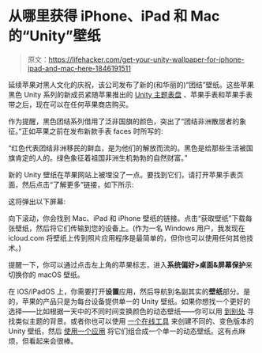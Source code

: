 # 从哪里获得 iPhone、iPad 和 Mac 的“Unity”壁纸

> 原文：<https://lifehacker.com/get-your-unity-wallpaper-for-iphone-ipad-and-mac-here-1846191511>

延续苹果对黑人文化的庆祝，该公司发布了新的(和华丽的)“团结”壁纸。这些苹果黑色 Unity 系列的新成员紧随苹果推出的 [Unity 主题表盘](https://lifehacker.com/add-the-pan-african-flag-to-your-apple-watch-for-black-1846143047) 、苹果手表和苹果手表带之后，现在可以在任何苹果商店购买。



作为提醒，黑色团结系列借用了泛非国旗的颜色，突出了“团结非洲散居者的象征。”正如苹果之前在发布新款手表 faces 时所写的:

“红色代表团结非洲移民的鲜血，是为他们的解放而流的。黑色是给那些生活被国旗肯定的人的。绿色象征着祖国非洲生机勃勃的自然财富。”

新的 Unity 壁纸在苹果网站上被埋没了一点。要找到它们，请打开苹果手表页面，然后点击“了解更多”链接，如下所示:

这将弹出以下屏幕:

向下滚动，你会找到 Mac、iPad 和 iPhone 壁纸的链接。点击“获取壁纸”下载每张壁纸，然后将它们传输到您的设备上。(作为一名 Windows 用户，我发现在 icloud.com 将壁纸上传到照片应用程序是最简单的，但你也可以使用任何其他技术。)

提醒一下，你可以通过点击左上角的苹果标志，进入**系统偏好>桌面&屏幕保护**来切换你的 macOS 壁纸。

在 iOS/iPadOS 上，你需要打开**设置**应用，然后导航到名副其实的**壁纸**部分。是的，苹果的产品只是为每台设备提供单一的 Unity 壁纸。如果你想找一个更好的选择——比如根据一天中的不同时间变换颜色的动态壁纸——你可以用 [到别处](https://dynamicwallpaper.club/) 寻找类似主题的背景。或者你也可以使用 [一个在线工具](https://www.photopea.com/) 来创建不同的、变色版本的 Unity 壁纸，然后 [使用一个应用](https://apps.apple.com/app/id1435296403) 将它们组合成一个单一的动态壁纸。这有点麻烦，但看起来会很棒。